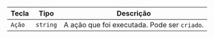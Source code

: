 | Tecla  | Tipo     | Descrição                                    |
| ------ | -------- | -------------------------------------------- |
| `Ação` | `string` | A ação que foi executada. Pode ser `criado`. |
